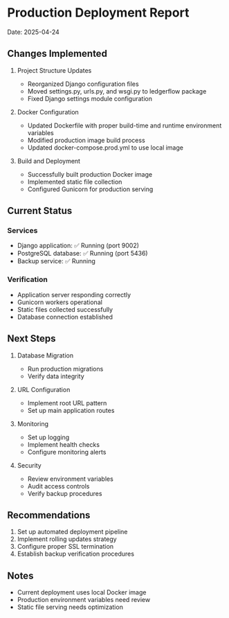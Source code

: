 # Production Deployment Report
Date: 2025-04-24

## Changes Implemented

1. Project Structure Updates
   - Reorganized Django configuration files
   - Moved settings.py, urls.py, and wsgi.py to ledgerflow package
   - Fixed Django settings module configuration

2. Docker Configuration
   - Updated Dockerfile with proper build-time and runtime environment variables
   - Modified production image build process
   - Updated docker-compose.prod.yml to use local image

3. Build and Deployment
   - Successfully built production Docker image
   - Implemented static file collection
   - Configured Gunicorn for production serving

## Current Status

### Services
- Django application: ✅ Running (port 9002)
- PostgreSQL database: ✅ Running (port 5436)
- Backup service: ✅ Running

### Verification
- Application server responding correctly
- Gunicorn workers operational
- Static files collected successfully
- Database connection established

## Next Steps

1. Database Migration
   - Run production migrations
   - Verify data integrity

2. URL Configuration
   - Implement root URL pattern
   - Set up main application routes

3. Monitoring
   - Set up logging
   - Implement health checks
   - Configure monitoring alerts

4. Security
   - Review environment variables
   - Audit access controls
   - Verify backup procedures

## Recommendations

1. Set up automated deployment pipeline
2. Implement rolling updates strategy
3. Configure proper SSL termination
4. Establish backup verification procedures

## Notes
- Current deployment uses local Docker image
- Production environment variables need review
- Static file serving needs optimization 